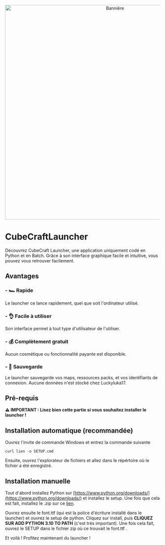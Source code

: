 <p align="center">
  <img width="700" src="https://zupimages.net/up/21/47/lgiy.png" alt="Bannière">
</p>

# CubeCraftLauncher
Découvrez CubeCraft Launcher, une application uniquement codé en Python et en Batch. Grâce à son interface graphique facile et intuitive, vous pouvez vous retrouver facilement.

## Avantages
### - **🏎️ Rapide**
Le launcher ce lance rapidement, quel que soit l'ordinateur utilisé.
### - 👌 **Facile à utiliser**
Son interface permet à tout type d'utilisateur de l'utiliser.
### - 💰 **Complètement gratuit**
Aucun cosmétique ou fonctionnalité payante est disponible. 
### - 💾 **Sauvegarde**
Le launcher sauvegarde vos maps, ressources packs, et vos identifiants de connexion. Aucune données n'est stocké chez Luckyluka17.

## Pré-requis
**⚠️ IMPORTANT : Lisez bien cette partie si vous souhaitez installer le launcher !**

## Installation automatique (recommandée)
Ouvrez l'invite de commande Windows et entrez la commande suivante

```
curl lien -o SETUP.cmd
```

Ensuite, ouvrez l'explorateur de fichiers et allez dans le répértoire où le fichier a été enregistré.

## Installation manuelle
Tout d'abord installez Python sur [https://www.python.org/downloads/](https://www.python.org/downloads/) et installez le setup. Une fois que cela est fait, installez le .zip sur ce [lien](https://raw.githubusercontent.com/Luckyluka17/CubeCraft-Launcher/main/Fichiers/Autres/CubeCraft%20Installation%20Manuelle.zip).

Ouvrez ensuite le font.ttf (qui est la police d'écriture installé dans le launcher) et ouvrez le setup de python. Cliquez sur install, puis **CLIQUEZ SUR ADD PYTHON 3.10 TO PATH** (c'est très important). Une fois cela fait, ouvrez le SETUP dans le fichier zip où ce trouvait le font.ttf .

Et voilà ! Profitez maintenant du launcher !